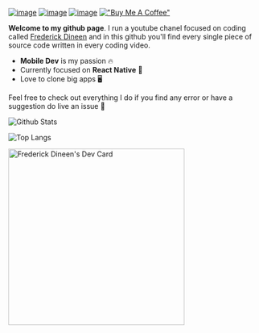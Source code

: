 [![image](https://img.shields.io/badge/YouTube-FF0000?style=for-the-badge&logo=youtube&logoColor=white)](https://www.youtube.com/c/SimpleCoder?sub_confirmation=1)
[![image](https://img.shields.io/badge/Twitter-1DA1F2?style=for-the-badge&logo=twitter&logoColor=white)](https://twitter.com/donwolfonline)
[![image](https://img.shields.io/badge/Instagram-E4405F?style=for-the-badge&logo=instagram&logoColor=white)](https://www.instagram.com/donwolfonline/)
[!["Buy Me A Coffee"](https://www.buymeacoffee.com/assets/img/custom_images/orange_img.png)](https://www.buymeacoffee.com/donwolfonline)

**Welcome to my github page**. I run a youtube chanel focused on coding called [Frederick Dineen](https://www.youtube.com/@donwolfonline) and in this github you'll find every single piece of source code written in every coding video.

-  **Mobile Dev** is my passion 🔥
-  Currently focused on **React Native** 📱
-  Love to clone big apps 🖥️

Feel free to check out everything I do  if you find any error or have a suggestion do live an issue 🚩

![Github Stats](https://github-readme-stats.vercel.app/api?username=donwolfonline&count_private=true&show_icons=true&include_all_commits=true)

![Top Langs](https://github-readme-stats.vercel.app/api/top-langs/?username=donwolfonline&hide=TeX&layout=compact)


<!---
donwolfonline/donwolfonline is a ✨ special ✨ repository because its `README.md` (this file) appears on your GitHub profile.
You can click the Preview link to take a look at your changes.
--->

<a href="https://app.daily.dev/donwolfonline"><img src="https://api.daily.dev/devcards/21bed44163a14920857bf4822b882887.png?r=0rp" width="350" alt="Frederick Dineen's Dev Card"/></a>

